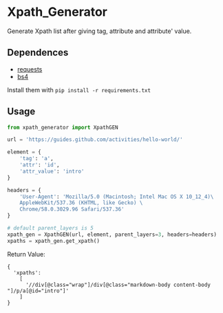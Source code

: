 # Xpath_Generator
Generate Xpath list after giving tag, attribute and attribute' value.

## Dependences

* [requests](http://docs.python-requests.org/en/master/)
* [bs4](https://www.crummy.com/software/BeautifulSoup/bs4/doc/)

Install them with `pip install -r requirements.txt`

## Usage

```python
from xpath_generator import XpathGEN

url = 'https://guides.github.com/activities/hello-world/'

element = {
    'tag': 'a',
    'attr': 'id',
    'attr_value': 'intro'
}

headers = {
    'User-Agent': 'Mozilla/5.0 (Macintosh; Intel Mac OS X 10_12_4)\
    AppleWebKit/537.36 (KHTML, like Gecko) \
    Chrome/58.0.3029.96 Safari/537.36'
}

# default parent_layers is 5
xpath_gen = XpathGEN(url, element, parent_layers=3, headers=headers)
xpaths = xpath_gen.get_xpath()

```
Return Value:

```
{
  'xpaths': 
    [
      '//div[@class="wrap"]/div[@class="markdown-body content-body "]/p/a[@id="intro"]'
    ]
}
```
